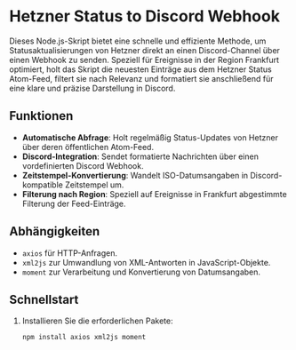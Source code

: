 # Hetzner Status to Discord Webhook

Dieses Node.js-Skript bietet eine schnelle und effiziente Methode, um Statusaktualisierungen von Hetzner direkt an einen Discord-Channel über einen Webhook zu senden. Speziell für Ereignisse in der Region Frankfurt optimiert, holt das Skript die neuesten Einträge aus dem Hetzner Status Atom-Feed, filtert sie nach Relevanz und formatiert sie anschließend für eine klare und präzise Darstellung in Discord.

## Funktionen

- **Automatische Abfrage**: Holt regelmäßig Status-Updates von Hetzner über deren öffentlichen Atom-Feed.
- **Discord-Integration**: Sendet formatierte Nachrichten über einen vordefinierten Discord Webhook.
- **Zeitstempel-Konvertierung**: Wandelt ISO-Datumsangaben in Discord-kompatible Zeitstempel um.
- **Filterung nach Region**: Speziell auf Ereignisse in Frankfurt abgestimmte Filterung der Feed-Einträge.

## Abhängigkeiten

- `axios` für HTTP-Anfragen.
- `xml2js` zur Umwandlung von XML-Antworten in JavaScript-Objekte.
- `moment` zur Verarbeitung und Konvertierung von Datumsangaben.

## Schnellstart

1. Installieren Sie die erforderlichen Pakete:
   ```bash
   npm install axios xml2js moment
